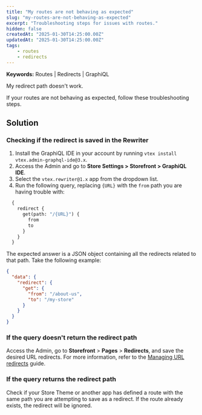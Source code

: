 ```yaml
---
title: "My routes are not behaving as expected"
slug: "my-routes-are-not-behaving-as-expected"
excerpt: "Troubleshooting steps for issues with routes."
hidden: false
createdAt: "2025-01-30T14:25:00.00Z"
updatedAt: "2025-01-30T14:25:00.00Z"
tags:
    - routes
    - redirects
---
```


**Keywords:** Routes | Redirects | GraphiQL

My redirect path doesn't work.

If your routes are not behaving as expected, follow these troubleshooting steps.

## Solution

### Checking if the redirect is saved in the Rewriter

1. Install the GraphiQL IDE in your account by running `vtex install vtex.admin-graphql-ide@3.x`.
2. Access the Admin and go to **Store Settings > Storefront > GraphiQL IDE**.
3. Select the `vtex.rewriter@1.x` app from the dropdown list.
4. Run the following query, replacing `{URL}` with the `from` path you are having trouble with:

```graphql
  {
    redirect {
      get(path: "/{URL}") {
        from
        to
      }
    }
  }
```

The expected answer is a JSON object containing all the redirects related to that path. Take the following example:

```json
{
  "data": {
    "redirect": {
      "get": {
        "from": "/about-us",
        "to": "/my-store"
      }
    }
  }
}
```

### If the query doesn't return the redirect path

Access the Admin, go to **Storefront** > **Pages** > **Redirects**, and save the desired URL redirects. For more information, refer to the [Managing URL redirects](https://developers.vtex.com/docs/guides/vtex-io-documentation-managing-url-redirects) guide.

### If the query returns the redirect path

Check if your Store Theme or another app has defined a route with the same path you are attempting to save as a redirect. If the route already exists, the redirect will be ignored.
